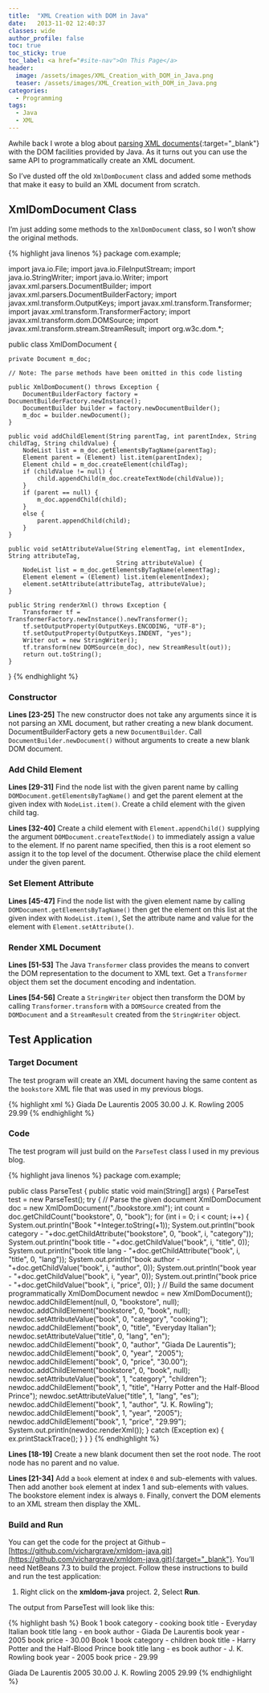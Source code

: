 ```yaml
---
title:  "XML Creation with DOM in Java"
date:   2013-11-02 12:40:37
classes: wide
author_profile: false
toc: true
toc_sticky: true
toc_label: <a href="#site-nav">On This Page</a>
header:
  image: /assets/images/XML_Creation_with_DOM_in_Java.png
  teaser: /assets/images/XML_Creation_with_DOM_in_Java.png
categories: 
  - Programming
tags: 
  - Java 
  - XML
---
```


Awhile back I wrote a blog about [parsing XML documents](/programming/xml-parsing-with-dom-in-java){:target="_blank"} with the DOM facilities provided by Java. As it turns out you can use the same API to programmatically create an XML document.

So I’ve dusted off the old `XmlDomDocument` class and added some methods that make it easy to build an XML document from scratch.

## XmlDomDocument Class

I’m just adding some methods to the `XmlDomDocument` class, so I won’t show the original methods.

{% highlight java linenos %}
package com.example;

import java.io.File;
import java.io.FileInputStream;
import java.io.StringWriter;
import java.io.Writer;
import javax.xml.parsers.DocumentBuilder;
import javax.xml.parsers.DocumentBuilderFactory;
import javax.xml.transform.OutputKeys;
import javax.xml.transform.Transformer;
import javax.xml.transform.TransformerFactory;
import javax.xml.transform.dom.DOMSource;
import javax.xml.transform.stream.StreamResult;
import org.w3c.dom.*;

public class XmlDomDocument {

    private Document m_doc;

    // Note: The parse methods have been omitted in this code listing

    public XmlDomDocument() throws Exception {
        DocumentBuilderFactory factory = DocumentBuilderFactory.newInstance();
        DocumentBuilder builder = factory.newDocumentBuilder();
        m_doc = builder.newDocument();
    }

    public void addChildElement(String parentTag, int parentIndex, String childTag, String childValue) {
        NodeList list = m_doc.getElementsByTagName(parentTag);
        Element parent = (Element) list.item(parentIndex);
        Element child = m_doc.createElement(childTag);
        if (childValue != null) {
            child.appendChild(m_doc.createTextNode(childValue));
        }
        if (parent == null) {
            m_doc.appendChild(child);
        }
        else {
            parent.appendChild(child);
        }
    }

    public void setAttributeValue(String elementTag, int elementIndex, String attributeTag,
                                  String attributeValue) {
        NodeList list = m_doc.getElementsByTagName(elementTag);
        Element element = (Element) list.item(elementIndex);
        element.setAttribute(attributeTag, attributeValue);
    }

    public String renderXml() throws Exception {
        Transformer tf = TransformerFactory.newInstance().newTransformer();
        tf.setOutputProperty(OutputKeys.ENCODING, "UTF-8");
        tf.setOutputProperty(OutputKeys.INDENT, "yes");
        Writer out = new StringWriter();
        tf.transform(new DOMSource(m_doc), new StreamResult(out));
        return out.toString();
    }
}
{% endhighlight %}

### Constructor

**Lines [23-25]**  The new constructor does not take any arguments since it is not parsing an XML document, but rather creating a new blank document. DocumentBuilderFactory gets a new `DocumentBuilder`. Call `DocumentBuilder.newDocument()` without arguments to create a new blank DOM document.

### Add Child Element

**Lines [29-31]** Find the node list with the given parent name by calling `DOMDocument.getElementsByTagName()` and get the parent element at the given index with `NodeList.item()`.  Create a child element with the given child tag.

**Lines [32-40]** Create a child element with `Element.appendChild()` supplying the argument `DOMDocument.createTextNode()` to immediately assign a value to the element. If no parent name specified, then this is a root element so assign it to the top level of the document. Otherwise place the child element under the given parent.

### Set Element Attribute

**Lines [45-47]** Find the node list with the given element name by calling `DOMDocument.getElementsByTagName()`  then get the element on this list at the given index with `NodeList.item()`, Set the attribute name and value for the element with `Element.setAttribute()`.

### Render XML Document

**Lines [51-53]** The Java `Transformer` class provides the means to convert the DOM representation to the document to XML text. Get a `Transformer` object them set the document encoding and indentation.

**Lines [54-56]** Create a `StringWriter` object then transform the DOM by calling `Transformer.transform` with a `DOMSource` created from the `DOMDocument` and a `StreamResult` created from the `StringWriter` object.

## Test Application

### Target Document

The test program will create an XML document having the same content as the `bookstore` XML file that was used in my previous blogs.

{% highlight xml %}
<bookstore>
    <book category="cooking">
        <title lang="en">Everyday Italian</title>
        <author>Giada De Laurentis</author>
        <year>2005</year>
        <price>30.00</price>
    </book>
    <book category="children">
        <title lang="en">Harry Potter and the Half-Blood Prince</title>
        <author>J. K. Rowling</author>
        <year>2005</year>
        <price>29.99</price>
    </book>
</bookstore>
{% endhighlight %}

### Code

The test program will just build on the `ParseTest` class I used in my previous blog.

{% highlight java linenos %}
package com.example;

public class ParseTest {
    public static void main(String[] args) {
        ParseTest test = new ParseTest();
        try {
            // Parse the given document
            XmlDomDocument doc = new XmlDomDocument("./bookstore.xml");
            int count = doc.getChildCount("bookstore", 0, "book");
            for (int i = 0; i < count; i++) {
                System.out.println("Book "+Integer.toString(+1));
                System.out.println("book category - "+doc.getChildAttribute("bookstore", 0, "book", i, "category"));
                System.out.println("book title - "+doc.getChildValue("book", i, "title", 0));
                System.out.println("book title lang - "+doc.getChildAttribute("book", i, "title", 0, "lang"));
                System.out.println("book author - "+doc.getChildValue("book", i, "author", 0));
                System.out.println("book year - "+doc.getChildValue("book", i, "year", 0));
                System.out.println("book price - "+doc.getChildValue("book", i, "price", 0));
            }
            // Build the same document programmatically
            XmlDomDocument newdoc = new XmlDomDocument();
            newdoc.addChildElement(null, 0, "bookstore", null);
            newdoc.addChildElement("bookstore", 0, "book", null);
            newdoc.setAttributeValue("book", 0, "category", "cooking");
            newdoc.addChildElement("book", 0, "title", "Everyday Italian");
            newdoc.setAttributeValue("title", 0, "lang", "en");
            newdoc.addChildElement("book", 0, "author", "Giada De Laurentis");
            newdoc.addChildElement("book", 0, "year", "2005");
            newdoc.addChildElement("book", 0, "price", "30.00");
            newdoc.addChildElement("bookstore", 0, "book", null);
            newdoc.setAttributeValue("book", 1, "category", "children");
            newdoc.addChildElement("book", 1, "title", "Harry Potter and the Half-Blood Prince");
            newdoc.setAttributeValue("title", 1, "lang", "es");
            newdoc.addChildElement("book", 1, "author", "J. K. Rowling");
            newdoc.addChildElement("book", 1, "year", "2005");
            newdoc.addChildElement("book", 1, "price", "29.99");
            System.out.println(newdoc.renderXml());
        }
        catch (Exception ex) {
            ex.printStackTrace();
        }
    }
}
{% endhighlight %}

**Lines [18-19]** Create a new blank document then set the root node. The root node has no parent and no value.

**Lines [21-34]** Add a `book` element at index `0` and sub-elements with values. Then add another `book` element at index 1 and sub-elements with values. The bookstore element index is always `0`. Finally, convert the DOM elements to an XML stream then display the XML.

### Build and Run

You can get the code for the project at Github – [https://github.com/vichargrave/xmldom-java.git](https://github.com/vichargrave/xmldom-java.git){:target="_blank"}. You’ll need NetBeans 7.3 to build the project. Follow these instructions to build and run the test application:

1. Right click on the **xmldom-java** project.
2, Select **Run**.

The output from ParseTest will look like this:

{% highlight bash %}
Book 1
book category   - cooking
book title      - Everyday Italian
book title lang - en
book author     - Giada De Laurentis
book year       - 2005
book price      - 30.00
Book 1
book category   - children
book title      - Harry Potter and the Half-Blood Prince
book title lang - es
book author     - J. K. Rowling
book year       - 2005
book price      - 29.99
<?xml version="1.0" encoding="UTF-8" standalone="no"?>
<bookstore>
<book category="cooking">
<title lang="en">Everyday Italian</title>
<author>Giada De Laurentis</author>
<year>2005</year>
<price>30.00</price>
</book>
<book category="children">
<title lang="en">Harry Potter and the Half-Blood Prince</title>
<author>J. K. Rowling</author>
<year>2005</year>
<price>29.99</price>
</book>
</bookstore>
{% endhighlight %}
